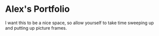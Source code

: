 # Alex's Portfolio

I want this to be a nice space, so allow yourself to take time sweeping up and putting up picture frames. 